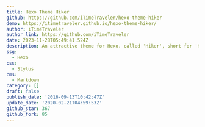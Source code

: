 ```yaml
---
title: Hexo Theme Hiker
github: https://github.com/iTimeTraveler/hexo-theme-hiker
demo: https://itimetraveler.github.io/hexo-theme-hiker/
author: iTimeTraveler
author_link: https://github.com/iTimeTraveler
date: 2023-11-28T05:49:41.524Z
description: An attractive theme for Hexo. called 'Hiker', short for 'HikerNews'.
ssg:
  - Hexo
css:
  - Stylus
cms:
  - Markdown
category: []
draft: false
publish_date: '2016-09-13T10:42:47Z'
update_date: '2020-02-21T04:59:53Z'
github_star: 367
github_fork: 85
---
```

